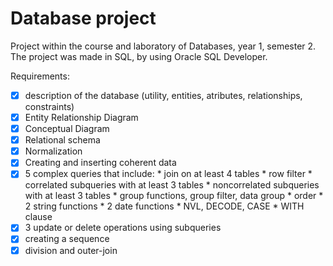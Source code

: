 # Database project

  Project within the course and laboratory of Databases, year 1, semester 2. The project was made in SQL, by using Oracle SQL Developer.
  
  Requirements:
  - [x] description of the database (utility, entities, atributes, relationships, constraints)
  - [x] Entity Relationship Diagram
  - [x] Conceptual Diagram
  - [x] Relational schema
  - [x] Normalization
  - [x] Creating and inserting coherent data
  - [x] 5 complex queries that include:
        * join on at least 4 tables
        * row filter
        * correlated subqueries with at least 3 tables
        * noncorrelated subqueries with at least 3 tables
        * group functions, group filter, data group
        * order
        * 2 string functions
        * 2 date functions
        * NVL, DECODE, CASE
        * WITH clause
 - [x] 3 update or delete operations using subqueries
 - [x] creating a sequence
 - [x] division and outer-join
